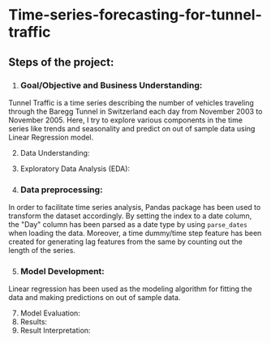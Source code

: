 # Time-series-forecasting-for-tunnel-traffic

## Steps of the project:
1. ### Goal/Objective and Business Understanding:
Tunnel Traffic is a time series describing the number of vehicles traveling through the Baregg Tunnel in Switzerland each day from November 2003 to November 2005. Here, I try to explore various components in the time series like trends and seasonality and predict on out of sample data using Linear Regression model.

2. Data Understanding: 
3. Exploratory Data Analysis (EDA): 

4. ### Data preprocessing: 
In order to facilitate time series analysis, Pandas package has been used to transform the dataset accordingly. By setting the index to a date column, the "Day" column has been parsed as a date type by using `parse_dates` when loading the data. Moreover, a time dummy/time step feature has been created for generating lag features from the same by counting out the length of the series.

5. ### Model Development: 
Linear regression has been used as the modeling algorithm for fitting the data and making predictions on out of sample data. 

7. Model Evaluation: 
8. Results:
9. Result Interpretation:
